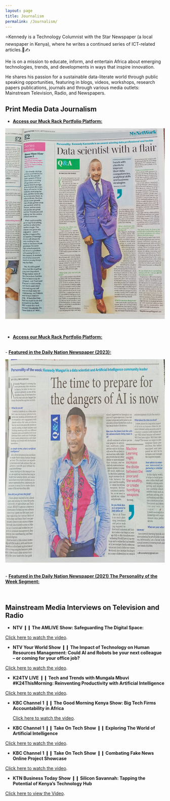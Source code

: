 ```yaml
---
layout: page
title: Journalism
permalink: /Journalism/
---
```


⭐Kennedy is a Technology Columnist with the Star Newspaper (a local newspaper in Kenya), where he writes a continued series of ICT-related articles.📰✍️ 

He is on a mission to educate, inform, and entertain Africa about emerging technologies, trends, and developments in ways that inspire innovation.

He shares his passion for a sustainable data-literate world through public speaking opportunities, featuring in blogs, videos, workshops, research papers publications, journals and through various media outlets: Mainstream Television, Radio, and Newspapers.

## Print Media Data Journalism

-   [**Access our Muck Rack Portfolio Platform:**](https://muckrack.com/kennedykwangari)
  

  <p align="center">
  <img width="750" height="600" src="https://raw.githubusercontent.com/kennedykwangari/kennedykwangari.github.io/master/images/kwangari2022.jpg">
</p>

<br/>

-   [**Access our Muck Rack Portfolio Platform:**](https://muckrack.com/kennedykwangari)


<br> -    [**Featured in the Daily Nation Newspaper (2023):**](https://nation.africa/resource/blob/4209762/73a0a7d1417e0fc14a5e953c14e409b6/weekly-review-34-data.pdf)

  <p align="center">
  <img width="750" height="640" src="https://raw.githubusercontent.com/kennedykwangari/kennedykwangari.github.io/master/images/kwangari2021.jpg">
</p>

<br> -   [**Featured in the Daily Nation Newspaper (2021) The Personality of the Week Segment:**](https://nation.africa/kenya/life-and-style/mynetwork/the-time-to-prepare-for-the-dangers-of-ai-is-now--3264594?fbclid=IwAR1gqlDOwUQad2gQbkVZS7rI9xYkiCcZO6z38eLswj_nvqGXrvQTy0lOz50)

<br/>

## Mainstream Media Interviews on Television and Radio

- **NTV ❙❙ The AMLIVE Show: Safeguarding The Digital Space:**
<p> <a href="https://youtu.be/Dsxx1_0MJeM">Click here to watch the video</a>.</p>

- **NTV Your World Show ❙❙ The Impact of Technology on Human Resources Management: Could AI and Robots be your next colleague – or coming for your office job?**
<p> <a href="https://www.youtube.com/watch?v=2-Ll6SpCPN0">Click here to watch the video</a>.</p>


- **K24TV LIVE ❙❙ Tech and Trends with Mungala Mbuvi #K24ThisMorning: Reinventing Productivity with Artificial Intelligence**
<p> <a href="https://www.youtube.com/watch?v=bDqB-weE1n0">Click here to watch the video</a>.</p>


- **KBC Channel 1 ❙❙ The Good Morning Kenya Show:  Big Tech Firms Accountability in Africa**
  <p> <a href="https://www.youtube.com/watch?v=k4DbccWeNns">Click here to watch the video</a>.</p>


- **KBC Channel 1 ❙❙ Take On Tech Show ❙❙ Exploring The World of Artificial Intelligence**
<p> <a href="https://www.youtube.com/watch?v=n1sSXvAMI4c">Click here to watch the video</a>.</p>

- **KBC Channel 1 ❙❙ Take On Tech Show ❙❙ Combating Fake News Online Project Showcase**
<p> <a href="https://www.youtube.com/watch?v=Xo56F6A0MSY&ab_channel=KBCChannel1TVShows">Click here to watch the video</a>.</p>






- **KTN Business Today Show ❙❙ Silicon Savannah: Tapping the Potential of Kenya’s Technology Hub**
<p> <a href="https://www.youtube.com/watch?v=bGzF2oi-veE">Click here to view the Video</a>.</p>











